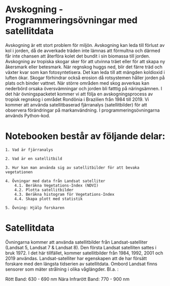
# Avskogning - Programmeringsövningar med satellitdata

Avskogning är ett stort problem för miljön. Avskogning kan leda till förlust av kol i jorden, då de avverkade träden inte lämnas att förmultna och därmed får inte chansen att återföra kolet det bundit i sin biomassa till jorden. Avskogning av tropiska skogar sker för att utvinna träet eller för att skapa ny åkersmark eller betesmark. När regnskog huggs ned, blir det färre träd och växter kvar som kan fotosyntetisera. Det kan leda till att mängden koldioxid i luften ökar. Skogar förhindrar också erosion då rotsystemen håller jorden på plats och binder vattnet. När större områden med skog avverkas kan nederbörd orsaka översvämningar och jorden bli fatttig på näringsämnen. I det här övningspacketet kommer vi att följa en avskogningsprocess av tropisk regnskog i området Rondônia i Brazilien från 1984 till 2019. Vi kommer att använda satellitbaserad fjärranalys (satellitbilder) för att observera förändringar på markanvändning. I programmeringsövningarna används Python-kod.

# Notebooken består av följande delar:

    1. Vad är fjärranalys

    2. Vad är en satellitbild

    3. Hur kan man använda sig av satellitbilder för att bevaka vegetationen

    4. Övningar med data från Landsat satelliter
        4.1. Beräkna Vegetations-Index (NDVI)
        4.2. Plotta satellitbilder
        4.3. Beräkna histogram för Vegetations-Index
        4.4. Skapa plott med statistik

    5. Övning: Hjälp forskaren


# Satellitdata
Övningarna kommer att använda satellitbilder från Landsat-satelliter (Landsat 5, Landsat 7 & Landsat 8). Den första Landsat satelliten sattes i bruk 1972. I det här tillfället, kommer satellitbilder från 1984, 1992, 2001 och 2019 användas. Landsat-satelliter har egenskapen att de har försätt forskare med den längsta tidserien av satellitdata. Ombord Landsat finns sensorer som mäter strålning i olika våglängder. Bl.a. :

Rött Band: 630 - 690 nm
Nära Infrarött Band: 770 - 900 nm
